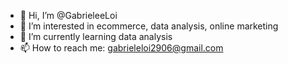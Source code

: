 - 👋 Hi, I’m @GabrieleeLoi
- 👀 I’m interested in ecommerce, data analysis, online marketing
- 🌱 I’m currently learning data analysis
- 📫 How to reach me: gabrieleloi2906@gmail.com

<!---
GabrieleeLoi/GabrieleeLoi is a ✨ special ✨ repository because its `README.md` (this file) appears on your GitHub profile.
You can click the Preview link to take a look at your changes.
--->
